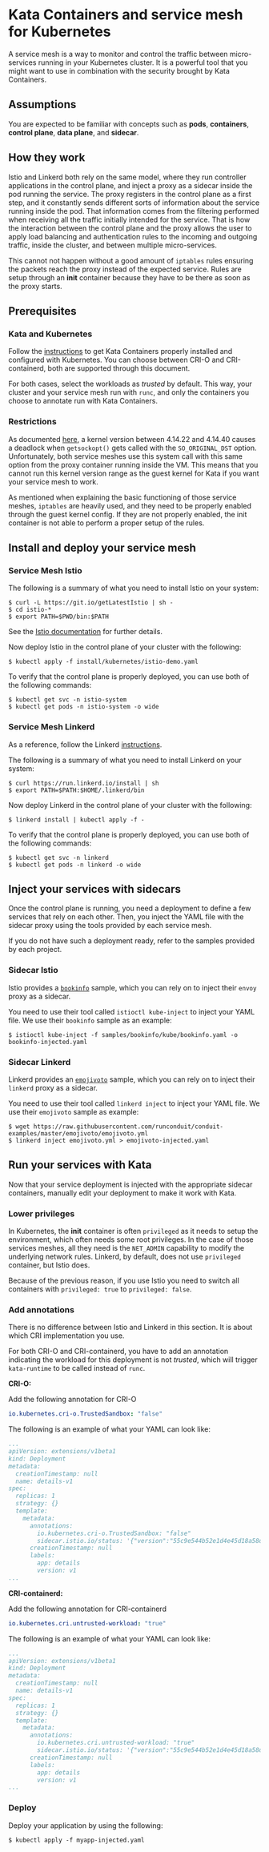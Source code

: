 # Kata Containers and service mesh for Kubernetes

A service mesh is a way to monitor and control the traffic between
micro-services running in your Kubernetes cluster. It is a powerful
tool that you might want to use in combination with the security
brought by Kata Containers.

## Assumptions

You are expected to be familiar with concepts such as __pods__,
__containers__, __control plane__, __data plane__, and __sidecar__.

## How they work

Istio and Linkerd both rely on the same model, where they run controller
applications in the control plane, and inject a proxy as a sidecar inside
the pod running the service. The proxy registers in the control plane as
a first step, and it constantly sends different sorts of information about
the service running inside the pod. That information comes from the
filtering performed when receiving all the traffic initially intended for
the service. That is how the interaction between the control plane and the
proxy allows the user to apply load balancing and authentication rules to
the incoming and outgoing traffic, inside the cluster, and between multiple
micro-services.

This cannot not happen without a good amount of `iptables` rules ensuring
the packets reach the proxy instead of the expected service. Rules are
setup through an __init__ container because they have to be there as soon
as the proxy starts.

## Prerequisites

### Kata and Kubernetes

Follow the [instructions](../install/README.md)
to get Kata Containers properly installed and configured with Kubernetes.
You can choose between CRI-O and CRI-containerd, both are supported
through this document.

For both cases, select the workloads as _trusted_ by default. This way,
your cluster and your service mesh run with `runc`, and only the containers
you choose to annotate run with Kata Containers.

### Restrictions

As documented [here](https://github.com/linkerd/linkerd2/issues/982),
a kernel version between 4.14.22 and 4.14.40 causes a deadlock when
`getsockopt()` gets called with the `SO_ORIGINAL_DST` option. Unfortunately,
both service meshes use this system call with this same option from the
proxy container running inside the VM. This means that you cannot run
this kernel version range as the guest kernel for Kata if you want your
service mesh to work.

As mentioned when explaining the basic functioning of those service meshes,
`iptables` are heavily used, and they need to be properly enabled through
the guest kernel config. If they are not properly enabled, the init container
is not able to perform a proper setup of the rules.

## Install and deploy your service mesh

### Service Mesh Istio

The following is a summary of what you need to install Istio on your system:

```
$ curl -L https://git.io/getLatestIstio | sh -
$ cd istio-*
$ export PATH=$PWD/bin:$PATH
```

See the [Istio documentation](https://istio.io/docs) for further details.

Now deploy Istio in the control plane of your cluster with the following:
```
$ kubectl apply -f install/kubernetes/istio-demo.yaml
```

To verify that the control plane is properly deployed, you can use both of
the following commands:
```
$ kubectl get svc -n istio-system
$ kubectl get pods -n istio-system -o wide
```

### Service Mesh Linkerd

As a reference, follow the Linkerd [instructions](https://linkerd.io/2/getting-started/index.html).

The following is a summary of what you need to install Linkerd on your system:
```
$ curl https://run.linkerd.io/install | sh
$ export PATH=$PATH:$HOME/.linkerd/bin
```

Now deploy Linkerd in the control plane of your cluster with the following:
```
$ linkerd install | kubectl apply -f -
```

To verify that the control plane is properly deployed, you can use both of
the following commands:
```
$ kubectl get svc -n linkerd
$ kubectl get pods -n linkerd -o wide
```

## Inject your services with sidecars

Once the control plane is running, you need a deployment to define a few
services that rely on each other. Then, you inject the YAML file with the
sidecar proxy using the tools provided by each service mesh.

If you do not have such a deployment ready, refer to the samples provided
by each project.

### Sidecar Istio

Istio provides a [`bookinfo`](https://istio.io/docs/examples/bookinfo/)
sample, which you can rely on to inject their `envoy` proxy as a
sidecar.

You need to use their tool called `istioctl kube-inject` to inject
your YAML file. We use their `bookinfo` sample as an example:
```
$ istioctl kube-inject -f samples/bookinfo/kube/bookinfo.yaml -o bookinfo-injected.yaml
```

### Sidecar Linkerd

Linkerd provides an [`emojivoto`](https://linkerd.io/2/getting-started/index.html)
sample, which you can rely on to inject their `linkerd` proxy as a
sidecar.

You need to use their tool called `linkerd inject` to inject your YAML
file. We use their `emojivoto` sample as example:
```
$ wget https://raw.githubusercontent.com/runconduit/conduit-examples/master/emojivoto/emojivoto.yml
$ linkerd inject emojivoto.yml > emojivoto-injected.yaml
```

## Run your services with Kata

Now that your service deployment is injected with the appropriate sidecar
containers, manually edit your deployment to make it work with Kata.

### Lower privileges

In Kubernetes, the __init__ container is often `privileged` as it needs to
setup the environment, which often needs some root privileges. In the case
of those services meshes, all they need is the `NET_ADMIN` capability to
modify the underlying network rules. Linkerd, by default, does not use
`privileged` container, but Istio does.

Because of the previous reason, if you use Istio you need to switch all
containers with `privileged: true` to `privileged: false`.

### Add annotations

There is no difference between Istio and Linkerd in this section. It is
about which CRI implementation you use.

For both CRI-O and CRI-containerd, you have to add an annotation indicating
the workload for this deployment is not _trusted_, which will trigger
`kata-runtime` to be called instead of `runc`.

__CRI-O:__

Add the following annotation for CRI-O
```yaml
io.kubernetes.cri-o.TrustedSandbox: "false"
```
The following is an example of what your YAML can look like: 

```yaml
...
apiVersion: extensions/v1beta1
kind: Deployment
metadata:
  creationTimestamp: null
  name: details-v1
spec:
  replicas: 1
  strategy: {}
  template:
    metadata:
      annotations:
        io.kubernetes.cri-o.TrustedSandbox: "false"
        sidecar.istio.io/status: '{"version":"55c9e544b52e1d4e45d18a58d0b34ba4b72531e45fb6d1572c77191422556ffc","initContainers":["istio-init"],"containers":["istio-proxy"],"volumes":["istio-envoy","istio-certs"],"imagePullSecrets":null}'
      creationTimestamp: null
      labels:
        app: details
        version: v1
...
```

__CRI-containerd:__

Add the following annotation for CRI-containerd
```yaml
io.kubernetes.cri.untrusted-workload: "true"
```
The following is an example of what your YAML can look like: 

```yaml
...
apiVersion: extensions/v1beta1
kind: Deployment
metadata:
  creationTimestamp: null
  name: details-v1
spec:
  replicas: 1
  strategy: {}
  template:
    metadata:
      annotations:
        io.kubernetes.cri.untrusted-workload: "true"
        sidecar.istio.io/status: '{"version":"55c9e544b52e1d4e45d18a58d0b34ba4b72531e45fb6d1572c77191422556ffc","initContainers":["istio-init"],"containers":["istio-proxy"],"volumes":["istio-envoy","istio-certs"],"imagePullSecrets":null}'
      creationTimestamp: null
      labels:
        app: details
        version: v1
...
```

### Deploy

Deploy your application by using the following:
```
$ kubectl apply -f myapp-injected.yaml
```
